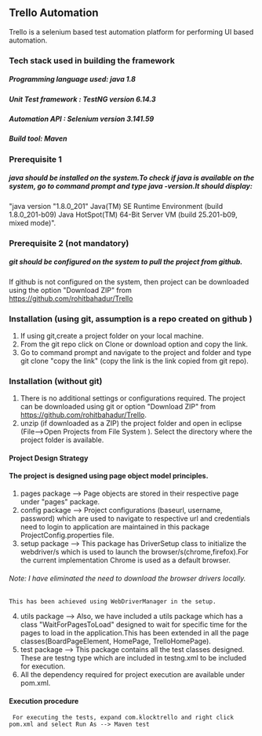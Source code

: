 ## Trello Automation
 Trello is a selenium based test automation platform for performing UI 
  based automation. 

### Tech stack used in building the framework 
##### Programming language used: java 1.8
##### Unit Test framework : TestNG version 6.14.3
##### Automation API : Selenium version 3.141.59
##### Build tool: Maven

### Prerequisite 1
##### java should be installed on the system.To check if java is available on the system, go to command prompt and type java -version.It should display: 
    
"java version "1.8.0_201"
Java(TM) SE Runtime Environment (build 1.8.0_201-b09)
Java HotSpot(TM) 64-Bit Server VM (build 25.201-b09, mixed mode)".

### Prerequisite 2 (not mandatory)
##### git should be configured on the system to pull the project from github. 

If github is not configured on the system, then project can be downloaded using the option "Download ZIP" from https://github.com/rohitbahadur/Trello





### Installation (using git, assumption is a repo created on github )
1. If using git,create a project folder on your local machine.
2. From the git repo click on Clone or download option and copy the link. 
2. Go to command prompt and navigate to the project and folder and type git clone "copy the link" (copy the link is the link copied from git repo).




### Installation (without git)
1. There is no additional settings or configurations required. The 
   project can be downloaded using git or option "Download ZIP" from 
   https://github.com/rohitbahadur/Trello.
2. unzip (if downloaded as a ZIP) the project folder and open in eclipse 
    (File-->Open Projects from File System ). Select the directory where 
    the project folder is available.



#### Project Design Strategy
#### The project is designed using page object model principles.
1. pages package --> Page objects are stored in their respective page 
   under "pages" 
   package.
2. config package --> Project configurations (baseurl, username, 
   password) which are used to 
   navigate to respective url and credentials need to login to 
   application are maintained in this package ProjectConfig.properties 
   file.
3. setup package --> This package has DriverSetup class to initialize the 
   webdriver/s which is used to launch the browser/s(chrome,firefox).For 
   the current implementation Chrome is used as a default browser.
###### Note: I have eliminated the need to download the browser drivers locally.
    This has been achieved using WebDriverManager in the setup.
4. utils package --> Also, we have included a utils package which has a 
   class "WaitForPagesToLoad" designed to wait for specific time for the 
   pages to load in the application.This has been extended in all the 
   page classes(BoardPageElement, HomePage, TrelloHomePage).
5. test package --> This package contains all the test classes designed. 
   These are testng type which are included in testng.xml to be included 
   for execution.
6. All the dependency required for project execution are available under 
   pom.xml.


#### Execution procedure
     For executing the tests, expand com.klocktrello and right click pom.xml and select Run As --> Maven test
     

